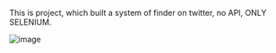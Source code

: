 This is project, which built a system of finder on twitter, no API, ONLY SELENIUM.

![image](https://user-images.githubusercontent.com/79502986/226174952-0ae76d62-273b-41ab-843a-10888e9c05c8.png)

